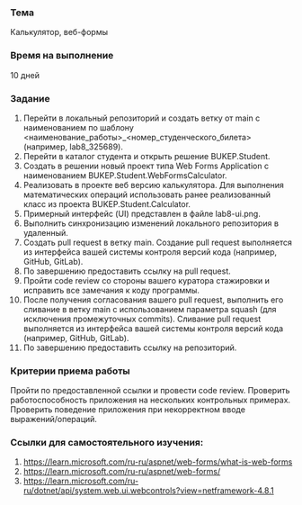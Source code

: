 ### Тема
Калькулятор, веб-формы

### Время на выполнение
10 дней

### Задание
1. Перейти в локальный репозиторий и создать ветку от main с наименованием по шаблону <наименование_работы>_<номер_студенческого_билета> (например, lab8_325689).
2. Перейти в каталог студента и открыть решение BUKEP.Student.
3. Создать в решении новый проект типа Web Forms Application с наименованием BUKEP.Student.WebFormsCalculator.
4. Реализовать в проекте веб версию калькулятора. Для выполнения математических операций использовать ранее реализованный класс из проекта BUKEP.Student.Calculator.
5. Примерный интерфейс (UI) представлен в файле lab8-ui.png.
6. Выполнить синхронизацию изменений локального репозитория в удаленный.
7. Создать pull request в ветку main. Создание pull request выполняется из интерфейса вашей системы контроля версий кода (например, GitHub, GitLab).
8. По завершению предоставить ссылку на pull request.
9. Пройти code review со стороны вашего куратора стажировки и исправить все замечания к коду программы.
10. После получения согласования вашего pull request, выполнить его сливание в ветку main c использованием параметра squash (для исключения промежуточных commits). Сливание pull request выполняется из интерфейса вашей системы контроля версий кода (например, GitHub, GitLab).
11. По завершению предоставить ссылку на репозиторий.

### Критерии приема работы
Пройти по предоставленной ссылки и провести code review. Проверить работоспособность приложения на нескольких контрольных примерах. Проверить поведение приложения при некорректном вводе выражений/операций.

### Ссылки для самостоятельного изучения:
1. https://learn.microsoft.com/ru-ru/aspnet/web-forms/what-is-web-forms
2. https://learn.microsoft.com/ru-ru/aspnet/web-forms/
3. https://learn.microsoft.com/ru-ru/dotnet/api/system.web.ui.webcontrols?view=netframework-4.8.1
